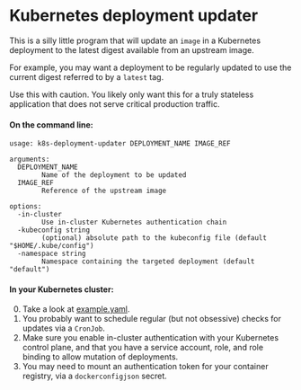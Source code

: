 # Kubernetes deployment updater

This is a silly little program that will update an `image` in a Kubernetes deployment to the latest digest available from an upstream image.

For example, you may want a deployment to be regularly updated to use the current digest referred to by a `latest` tag.

Use this with caution. You likely only want this for a truly stateless application that does not serve critical production traffic.

#### On the command line:
```
usage: k8s-deployment-updater DEPLOYMENT_NAME IMAGE_REF

arguments:
  DEPLOYMENT_NAME
        Name of the deployment to be updated
  IMAGE_REF
        Reference of the upstream image

options:
  -in-cluster
        Use in-cluster Kubernetes authentication chain
  -kubeconfig string
        (optional) absolute path to the kubeconfig file (default "$HOME/.kube/config")
  -namespace string
        Namespace containing the targeted deployment (default "default")
```

#### In your Kubernetes cluster:
0. Take a look at [example.yaml](example.yaml).
1. You probably want to schedule regular (but not obsessive) checks for updates via a `CronJob`.
2. Make sure you enable in-cluster authentication with your Kubernetes control plane, and that you have a service account, role, and role binding to allow mutation of deployments.
3. You may need to mount an authentication token for your container registry, via a `dockerconfigjson` secret.
